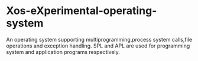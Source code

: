 # Xos-eXperimental-operating-system
An operating system supporting multiprogramming,process system calls,file operations and exception handling. SPL and APL are used for programming system and application programs respectively.
